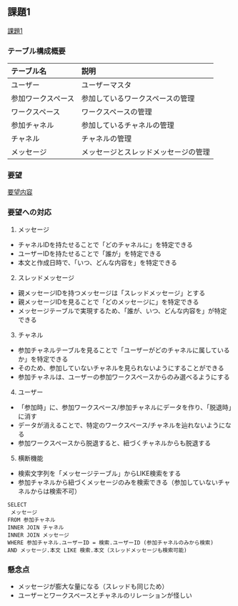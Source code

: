 ## 課題1

[課題1](./課題1.svg)

### テーブル構成概要

|テーブル名|説明|
|:--|:--|
|ユーザー|ユーザーマスタ|
|参加ワークスペース|参加しているワークスペースの管理|
|ワークスペース|ワークスペースの管理|
|参加チャネル|参加しているチャネルの管理|
|チャネル|チャネルの管理|
|メッセージ|メッセージとスレッドメッセージの管理|

### 要望

[要望内容](https://airtable.com/appPxhCPFYGqqN9YU/tblVlFr2q4lIqDKYc/viwX8r6DpCRp80swL/recQw47AKhRTQsfgI?blocks=hide)

### 要望への対応

1. メッセージ

- チャネルIDを持たせることで「どのチャネルに」を特定できる
- ユーザーIDを持たせることで「誰が」を特定できる
- 本文と作成日時で、「いつ、どんな内容を」を特定できる

2. スレッドメッセージ

- 親メッセージIDを持つメッセージは「スレッドメッセージ」とする
- 親メッセージIDを見ることで「どのメッセージに」を特定できる
- メッセージテーブルで実現するため、「誰が、いつ、どんな内容を」が特定できる

3. チャネル

- 参加チャネルテーブルを見ることで「ユーザーがどのチャネルに属しているか」を特定できる
- そのため、参加していないチャネルを見られないようにすることができる
- 参加チャネルは、ユーザーの参加ワークスペースからのみ選べるようにする

4. ユーザー

- 「参加時」に、参加ワークスペース/参加チャネルにデータを作り、「脱退時」に消す
- データが消えることで、特定のワークスペース/チャネルを辿れないようになる
- 参加ワークスペースから脱退すると、紐づくチャネルからも脱退する

5. 横断機能

- 検索文字列を「メッセージテーブル」からLIKE検索をする
- 参加チャネルから紐づくメッセージのみを検索できる（参加していないチャネルからは検索不可）

```例
SELECT 
 メッセージ
FROM 参加チャネル
INNER JOIN チャネル
INNER JOIN メッセージ
WHERE 参加チャネル.ユーザーID = 検索.ユーザーID (参加チャネルのみから検索)
AND メッセージ.本文 LIKE 検索.本文（スレッドメッセージも検索可能)
```

### 懸念点
- メッセージが膨大な量になる（スレッドも同じため）
- ユーザーとワークスペースとチャネルのリレーションが怪しい
